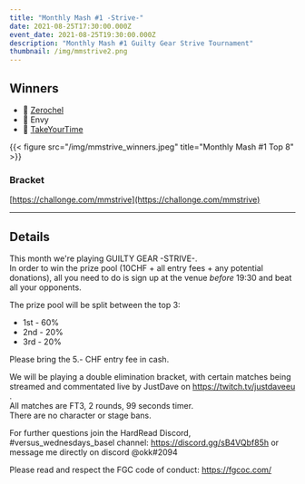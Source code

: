 ```yaml
---
title: "Monthly Mash #1 -Strive-"
date: 2021-08-25T17:30:00.000Z
event_date: 2021-08-25T19:30:00.000Z
description: "Monthly Mash #1 Guilty Gear Strive Tournament"
thumbnail: /img/mmstrive2.png
---
```

## Winners

- 🥇 [Zerochel](https://twitter.com/Zerochel_)
- 🥈 Envy
- 🥉 [TakeYourTime](https://twitter.com/takeyourtime999)

{{< figure src="/img/mmstrive_winners.jpeg" title="Monthly Mash #1 Top 8" >}} 

### Bracket

[https://challonge.com/mmstrive](https://challonge.com/mmstrive)

---

## Details

This month we're playing GUILTY GEAR -STRIVE-.    
In order to win the prize pool (10CHF + all entry fees + any potential donations), all you need to do is sign up at the venue *before* 19:30 and beat all your opponents.


The prize pool will be split between the top 3:    
- 1st - 60%
- 2nd - 20%
- 3rd - 20%


Please bring the 5.- CHF entry fee in cash.


We will be playing a double elimination bracket, with certain matches being streamed and commentated live by JustDave on https://twitch.tv/justdaveeu .    
All matches are FT3, 2 rounds, 99 seconds timer.    
There are no character or stage bans.


For further questions join the HardRead Discord, #versus_wednesdays_basel channel: https://discord.gg/sB4VQbf85h
or message me directly on discord @okk#2094


Please read and respect the FGC code of conduct: https://fgcoc.com/